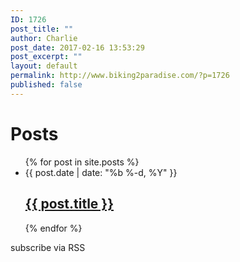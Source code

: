 ```yaml
---
ID: 1726
post_title: ""
author: Charlie
post_date: 2017-02-16 13:53:29
post_excerpt: ""
layout: default
permalink: http://www.biking2paradise.com/?p=1726
published: false
---
```

<div class="home">
  <h1 class="page-heading">
    Posts
  </h1>
  
  <ul class="post-list">
    {% for post in site.posts %} <li>
      <span class="post-meta">{{ post.date | date: "%b %-d, %Y" }}</span> <h2>
        <a class="post-link" href="site.baseurl }}">{{ post.title }}</a>
      </h2>
    </li> {% endfor %}
  </ul>
  
  <p class="rss-subscribe">
    subscribe <a>via RSS</a>
  </p>
</div>